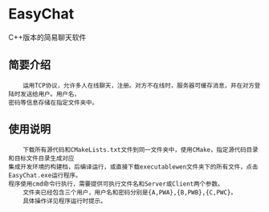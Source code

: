 # EasyChat
C++版本的简易聊天软件
## 简要介绍
        运用TCP协议，允许多人在线聊天，注册。对方不在线时，服务器可缓存消息，并在对方登陆时发送给用户。用户名，
    密码等信息存储在指定文件夹中。
## 使用说明
        下载所有源代码和CMakeLists.txt文件到同一文件夹中，使用CMake，指定源代码目录和目标文件目录生成对应
    集成开发环境的构建档，后编译运行，或直接下载executablewen文件夹下的所有文件，点击EasyChat.exe运行程序。
    程序使用cmd命令行执行，需要提供可执行文件名和Server或Client两个参数。
        文件夹已经包含三个用户，用户名和密码分别是{A,PWA},{B,PWB},{C,PWC}。
        具体操作详见程序运行时提示。

